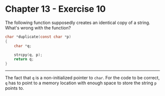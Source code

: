 # Chapter 13 - Exercise 10

The following function supposedly creates an identical copy of a string.  What's
wrong with the function?

```C
char *duplicate(const char *p)
{
    char *q;

    strcpy(q, p);
    return q;
}
```


---

The fact that `q` is a non-initialized pointer to `char`.  For the code to be
correct, `q` has to point to a memory location with enough space to store the
string `p` points to.
